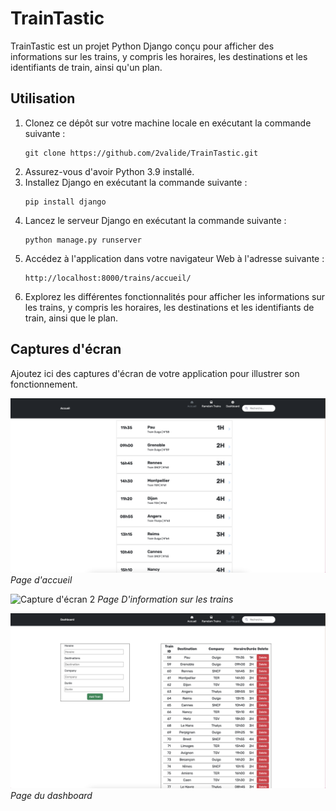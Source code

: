 # TrainTastic

TrainTastic est un projet Python Django conçu pour afficher des informations sur les trains, y compris les horaires, les destinations et les identifiants de train, ainsi qu'un plan.

## Utilisation

1. Clonez ce dépôt sur votre machine locale en exécutant la commande suivante :
    ```
    git clone https://github.com/2valide/TrainTastic.git
    ```
2. Assurez-vous d'avoir Python 3.9 installé.
3. Installez Django en exécutant la commande suivante :
    ```
    pip install django
    ```
4. Lancez le serveur Django en exécutant la commande suivante :
    ```
    python manage.py runserver
    ```
5. Accédez à l'application dans votre navigateur Web à l'adresse suivante :
    ```
    http://localhost:8000/trains/accueil/
    ```
6. Explorez les différentes fonctionnalités pour afficher les informations sur les trains, y compris les horaires, les destinations et les identifiants de train, ainsi que le plan.

## Captures d'écran

Ajoutez ici des captures d'écran de votre application pour illustrer son fonctionnement.

![Capture d'écran 1](imgReadMe/accueil.png)
*Page d'accueil*

![Capture d'écran 2](imgReadMe/détails.png)
*Page D'information sur les trains*

![Capture d'écran 2](imgReadMe/dashboard.png)
*Page du dashboard*

